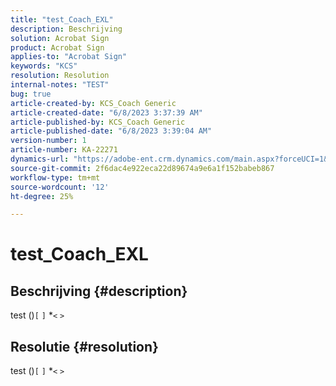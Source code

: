 ```yaml
---
title: "test_Coach_EXL"
description: Beschrijving
solution: Acrobat Sign
product: Acrobat Sign
applies-to: "Acrobat Sign"
keywords: "KCS"
resolution: Resolution
internal-notes: "TEST"
bug: true
article-created-by: KCS_Coach Generic
article-created-date: "6/8/2023 3:37:39 AM"
article-published-by: KCS_Coach Generic
article-published-date: "6/8/2023 3:39:04 AM"
version-number: 1
article-number: KA-22271
dynamics-url: "https://adobe-ent.crm.dynamics.com/main.aspx?forceUCI=1&pagetype=entityrecord&etn=knowledgearticle&id=a56d31cc-ad05-ee11-8f6e-6045bd0065b6"
source-git-commit: 2f6dac4e922eca22d89674a9e6a1f152babeb867
workflow-type: tm+mt
source-wordcount: '12'
ht-degree: 25%

---
```


# test_Coach_EXL

## Beschrijving {#description}

test ()`[` `]` \*`<` `>`

## Resolutie {#resolution}


test ()`[` `]` \*`<` `>`
